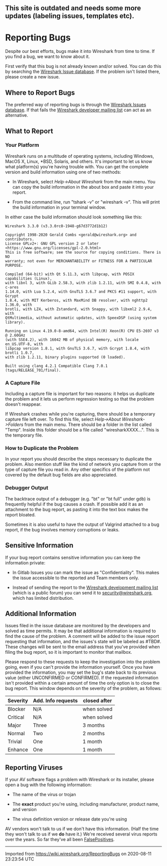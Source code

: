 This site is outdated and needs some more updates (labeling issues, templates etc).
---

# Reporting Bugs

Despite our best efforts, bugs make it into Wireshark from time to time. If you find a bug, we want to know about it.

First verify that this bug is not already known and/or solved. You can do this by searching the [Wireshark Issue database](https://gitlab.com/wireshark/wireshark/issues). If the problem isn't listed there, please create a new issue.

## Where to Report Bugs

The preferred way of reporting bugs is through the [Wireshark Issues database](https://gitlab.com/wireshark/wireshark/issues). If that fails the [Wireshark developer mailing list](https://www.wireshark.org/mailman/listinfo/wireshark-dev) can act as an alternative.

## What to Report

### Your Platform

Wireshark runs on a multitude of operating systems, including Windows, MacOS X, Linux, \*BSD, Solaris, and others. It's important to let us know what platform(s) you're having trouble with. You can get the complete version and build information using one of two methods:

  - In Wireshark, select *Help-\>About Wireshark* from the main menu. You can copy the build information in the about box and paste it into your report.

  - From the command line, run "tshark -v" or "wireshark -v". This will print the build information in your terminal window.

In either case the build information should look something like this:

```
Wireshark 3.3.0 (v3.3.0rc0-1948-g67d3772d1b12)

Copyright 1998-2020 Gerald Combs <gerald@wireshark.org> and contributors.
License GPLv2+: GNU GPL version 2 or later <https://www.gnu.org/licenses/gpl-2.0.html>
This is free software; see the source for copying conditions. There is NO
warranty; not even for MERCHANTABILITY or FITNESS FOR A PARTICULAR PURPOSE.

Compiled (64-bit) with Qt 5.11.3, with libpcap, with POSIX capabilities (Linux),
with libnl 3, with GLib 2.58.3, with zlib 1.2.11, with SMI 0.4.8, with c-ares
1.14.0, with Lua 5.2.4, with GnuTLS 3.6.7 and PKCS #11 support, with Gcrypt
1.8.4, with MIT Kerberos, with MaxMind DB resolver, with nghttp2 1.36.0, with
brotli, with LZ4, with Zstandard, with Snappy, with libxml2 2.9.4, with
QtMultimedia, without automatic updates, with SpeexDSP (using system library).

Running on Linux 4.19.0-8-amd64, with Intel(R) Xeon(R) CPU E5-2697 v3 @ 2.60GHz
(with SSE4.2), with 16042 MB of physical memory, with locale en_US.UTF-8, with
libpcap version 1.8.1, with GnuTLS 3.6.7, with Gcrypt 1.8.4, with brotli 1.0.7,
with zlib 1.2.11, binary plugins supported (0 loaded).

Built using clang 4.2.1 Compatible Clang 7.0.1 (tags/RELEASE_701/final).
```

### A Capture File

Including a capture file is important for two reasons: it helps us duplicate the problem and it lets us perform regression testing so that the problem doesn't reappear.

If Wireshark crashes while you're capturing, there should be a temporary capture file left over. To find this file, select *Help-\>About Wireshark-\>Folders* from the main menu. There should be a folder in the list called "Temp". Inside this folder should be a file called "wiresharkXXXX...". This is the temporary file.

### How to Duplicate the Problem

In your report you should describe the steps necessary to duplicate the problem. Also mention stuff like the kind of network you capture from or the type of capture file you read in. Any other specifics of the platform not covered by the default bug fields are also appreciated.

### Debugger Output

The backtrace output of a debugger (e.g. "bt" or "bt full" under gdb) is frequently helpful if the bug causes a crash. If possible add it as an attachment to the bug report, as pasting it into the text box makes the report bloated.

Sometimes it is also useful to have the output of Valgrind attached to a bug report, if the bug involves memory corruptions or leaks.

## Sensitive Information

If your bug report contains sensitive information you can keep the information private:

  - In Gitlab Issues you can mark the issue as "Confidentiality". This makes the issue accessible to the reported and Team members only.

  - Instead of sending the report to the [Wireshark development mailing list](https://www.wireshark.org/mailman/listinfo/wireshark-dev) (which is a public forum) you can send it to <security@wireshark.org>, which has limited distribution.

## Additional Information

Issues filed in the issue database are monitored by the developers and solved as time permits. It may be that additional information is required to find the cause of the problem. A comment will be added to the issue report requesting that information, and the issues's state will be labeled as #TBD#. These changes will be sent to the email address that you've provided when filing the bug report, so it is important to monitor that mailbox.

Please respond to these requests to keep the investigation into the problem going, even if you can't provide the information yourself. Once you have provided the information, you may set the bug's state back to its previous value (either UNCONFIRMED or CONFIRMED). If the requested information isn't provided within a certain amount of time the only option is to close the bug report. This window depends on the severity of the problem, as follows:


| Severity | Add. Info requests | closed after |
| -------- | ------------------ | ------------ |
| Blocker  | N/A                | when solved  |
| Critical | N/A                | when solved  |
| Major    | Three              | 3 months     |
| Normal   | Two                | 2 months     |
| Trivial  | One                | 1 month      |
| Enhance  | One                | 1 month      |


## Reporting Viruses

If your AV software flags a problem with Wireshark or its installer, please open a bug with the following information:

  - The name of the virus or trojan

  - The **exact** product you're using, including manufacturer, product name, and version

  - The virus definition version or release date you're using

AV vendors won't talk to us if we don't have this information. (Half the time they won't talk to us if we **do** have it.) We're received several virus reports over the years. So far they've all been [FalsePositives](/FalsePositives).

---

Imported from https://wiki.wireshark.org/ReportingBugs on 2020-08-11 23:23:54 UTC
